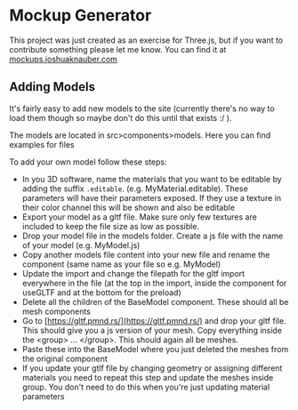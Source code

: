 # Mockup Generator

This project was just created as an exercise for Three.js, but if you want to contribute something please let me know. You can find it at [mockups.joshuaknauber.com](https://mockups.joshuaknauber.com/)

## Adding Models

It's fairly easy to add new models to the site (currently there's no way to load them though so maybe don't do this until that exists :/ ).

The models are located in src>components>models. Here you can find examples for files

To add your own model follow these steps:

- In you 3D software, name the materials that you want to be editable by adding the suffix `.editable`. (e.g. MyMaterial.editable). These parameters will have their parameters exposed. If they use a texture in their color channel this will be shown and also be editable
- Export your model as a gltf file. Make sure only few textures are included to keep the file size as low as possible.
- Drop your model file in the models folder. Create a js file with the name of your model (e.g. MyModel.js)
- Copy another models file content into your new file and rename the component (same name as your file so e.g. MyModel)
- Update the import and change the filepath for the gltf import everywhere in the file (at the top in the import, inside the component for useGLTF and at the bottom for the preload)
- Delete all the children of the BaseModel component. These should all be mesh components
- Go to [https://gltf.pmnd.rs/](https://gltf.pmnd.rs/) and drop your gltf file. This should give you a js version of your mesh. Copy everything inside the  \<group> ... <\/group>. This should again all be meshes.
- Paste these into the BaseModel where you just deleted the meshes from the original component
- If you update your gtlf file by changing geometry or assigning different materials you need to repeat this step and update the meshes inside group. You don't need to do this when you're just updating material parameters
